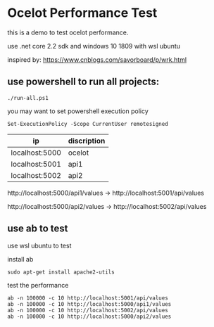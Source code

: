 # Ocelot Performance Test

this is a demo to test ocelot performance.

use .net core 2.2 sdk and windows 10 1809 with wsl ubuntu

inspired by:
<https://www.cnblogs.com/savorboard/p/wrk.html>


## use powershell to run all projects:

```
./run-all.ps1
```

you may want to set powershell execution policy

```
Set-ExecutionPolicy -Scope CurrentUser remotesigned
```
| ip             | discription |
| -------------- | ------ |
| localhost:5000 | ocelot |
| localhost:5001 | api1 |
| localhost:5002 | api2 |

http://localhost:5000/api1/values -> http://localhost:5001/api/values

http://localhost:5000/api2/values -> http://localhost:5002/api/values



## use ab to test

use wsl ubuntu to test

install ab
```
sudo apt-get install apache2-utils
```

test the performance
```
ab -n 100000 -c 10 http://localhost:5001/api/values
ab -n 100000 -c 10 http://localhost:5000/api1/values
ab -n 100000 -c 10 http://localhost:5002/api/values
ab -n 100000 -c 10 http://localhost:5000/api2/values
```